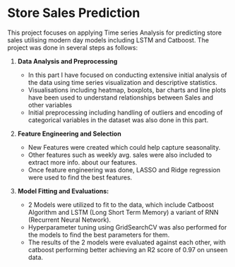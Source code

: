 # Store Sales Prediction
This project focuses on applying Time series Analysis for predicting store sales utilising modern day models including LSTM and Catboost. The project was done in several steps as follows:

1. **Data Analysis and Preprocessing**
   - In this part I have focused on conducting extensive initial analysis of the data using time series visualization and descriptive statistics.
   - Visualisations including heatmap, boxplots, bar charts and line plots have been used to understand relationships between Sales and other variables
   - Initial preprocessing including handling of outliers and encoding of categorical variables in the dataset was also done in this part.

2. **Feature Engineering and Selection**
   - New Features were created which could help capture seasonality.
   - Other features such as weekly avg. sales were also included to extract more info. about our features.
   - Once feature engineering was done, LASSO and Ridge regression were used to find the best features.

3. **Model Fitting and Evaluations:**
   - 2 Models were utilized to fit to the data, which include Catboost Algorithm and LSTM (Long Short Term Memory) a variant of RNN (Recurrent Neural Network).
   - Hyperparameter tuning using GridSearchCV was also performed for the models to find the best parameters for them.
   - The results of the 2 models were evaluated against each other, with catboost performing better achieving an R2 score of 0.97 on unseen data. 
